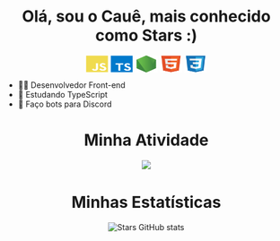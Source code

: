 <h1 align="center">Olá, sou o Cauê, mais conhecido como Stars :)</h1>

<p align="center">
  <img align="center" alt="Js" height="30" width="40" src="https://raw.githubusercontent.com/devicons/devicon/master/icons/javascript/javascript-plain.svg">
  <img align="center" alt="Ts" height="30" width="40" src="https://raw.githubusercontent.com/devicons/devicon/master/icons/typescript/typescript-plain.svg">
  <img align="center" alt="Node.js" height="30" width="40" src="https://raw.githubusercontent.com/devicons/devicon/master/icons/nodejs/nodejs-original.svg">
  <img align="center" alt="HTML" height="30" width="40" src="https://raw.githubusercontent.com/devicons/devicon/master/icons/html5/html5-original.svg">
  <img align="center" alt="CSS" height="30" width="40" src="https://raw.githubusercontent.com/devicons/devicon/master/icons/css3/css3-original.svg">
</p>

* 👨‍💻 Desenvolvedor Front-end
* 🌱 Estudando TypeScript
* 🤖 Faço bots para Discord 

<h1 align="center">Minha Atividade</h1>

<div align="center">
  <a href="https://sexo.run/">
    <img src="https://lanyard.cnrad.dev/api/1068374487550152754">
  </a>
</div>

<h1 align="center">Minhas Estatísticas</h1>

<p align="center">
  <img src="https://github-readme-stats.vercel.app/api?username=stars02&show_icons=true&theme=dark&count_private=true" alt="Stars GitHub stats">
</p>
